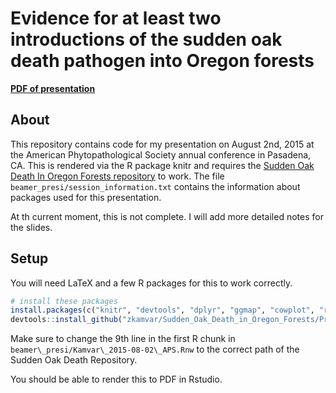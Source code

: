 # Evidence for at least two introductions of the sudden oak death pathogen into Oregon forests

[**PDF of presentation**](https://github.com/zkamvar/Presentation-APS2015/blob/master/beamer_presi/Kamvar_2015-08-02_APS.pdf)

## About

This repository contains code for my presentation on August 2nd, 2015 at the 
American Phytopathological Society annual conference in Pasadena, CA. This is
rendered via the R package knitr and requires the [Sudden Oak Death In Oregon 
Forests repository](https://github.com/zkamvar/Sudden_Oak_Death_in_Oregon_Forests)
to work. The file `beamer_presi/session_information.txt` contains the 
information about packages used for this presentation.

At th current moment, this is not complete. I will add more detailed notes for
the slides.

## Setup

You will need LaTeX and a few R packages for this to work correctly.

```r
# install these packages
install.packages(c("knitr", "devtools", "dplyr", "ggmap", "cowplot", "rgdal", "poppr"))
devtools::install_github("zkamvar/Sudden_Oak_Death_in_Oregon_Forests/PramCurry")
```
Make sure to change the 9th line in the first R chunk in `beamer\_presi/Kamvar\_2015-08-02\_APS.Rnw` to the correct path of the Sudden Oak Death Repository.

You should be able to render this to PDF in Rstudio.

